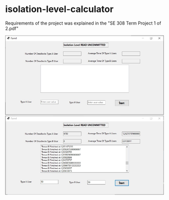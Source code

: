 # isolation-level-calculator

Requirements of the project was explained in the "SE 308 Term Project 1 of 2.pdf"

![image](https://github.com/tamerks/isolation-level-calculator/blob/master/screenshots/screenshot.png.jpg)
![image2](https://github.com/tamerks/isolation-level-calculator/blob/master/screenshots/read%20uncomm50.jpg)
